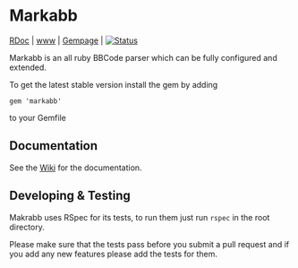 # Markabb
[RDoc](http://rubydoc.info/github/Arcath/Markabb/master/frames) | [www](http://markabb.arcath.net) | [Gempage](http://rubygems.org/gems/markabb) | [![Status](https://secure.travis-ci.org/Arcath/Markabb.png?branch=master)](http://travis-ci.org/Arcath/Markabb)

Markabb is an all ruby BBCode parser which can be fully configured and extended.

To get the latest stable version install the gem by adding 

    gem 'markabb'

to your Gemfile

## Documentation

See the [Wiki](https://github.com/Arcath/Markabb/wiki) for the documentation.

## Developing & Testing

Makrabb uses RSpec for its tests, to run them just run `rspec` in the root directory.

Please make sure that the tests pass before you submit a pull request and if you add any new features please add the tests for them.
